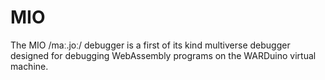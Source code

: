 <script setup>
import citation from '../../.vitepress/components/citation.vue'
</script>

# MIO

The MIO /maː.joː/ debugger is a first of its kind multiverse debugger designed for debugging WebAssembly programs on the WARDuino virtual machine.

